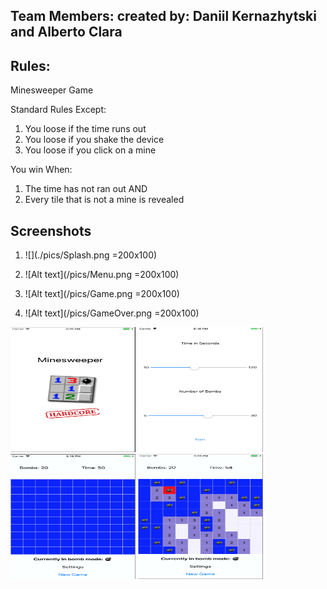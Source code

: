 ## Team Members:  created by: Daniil Kernazhytski and Alberto Clara

## Rules:

Minesweeper Game 

Standard Rules Except:
1. You loose if the time runs out
2. You loose if you shake the device
3. You loose if you click on a mine

You win When:
1. The time has not ran out AND
2. Every tile that is not a mine is revealed 

## Screenshots

1. ![](./pics/Splash.png =200x100)


2. ![Alt text](/pics/Menu.png =200x100)


3. ![Alt text](/pics/Game.png =200x100)


4. ![Alt text](/pics/GameOver.png =200x100)

<img src="./pics/Splash.png" width="200" height="200" />
<img src="./pics/Menu.png" width="200" height="200" />
<img src="./pics/Game.png" width="200" height="200" />
<img src="./pics/GameOver.png" width="200" height="200" />


